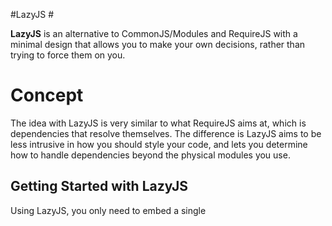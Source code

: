 #LazyJS #

**LazyJS** is an alternative to CommonJS/Modules and RequireJS with a minimal design that allows you to make your own decisions, rather than trying to force them on you.

# Concept #

The idea with LazyJS is very similar to what RequireJS aims at, which is dependencies that resolve themselves. The difference is LazyJS aims to be less intrusive in how you should style your code, and lets you determine how to handle dependencies beyond the physical modules you use.

## Getting Started with LazyJS ##

Using LazyJS, you only need to embed a single <script> tag in your HTML.

    <script id='lazyjs' src='/js/vendor/lazy.min.js' data-jumpstart='/js/app.js'></script>

This `<script>` tag will allow LazyJS to load via AJAX the script you reference in the `data-jumpstart` attribute. That's familiar enough, RequireJS behaves similarly.

Within scripts, though, there are differences. LazyJS uses what's called **comment directives**. So far there are two types of these directives.

- `define` directives, which allow us to define _multiple modules in a single file_:

    /*! lazy define module-1 */
    function sum(a, b){
        return a + b;
    }

    /*! lazy define module-2 */
    function print(text){
        console.log(text);
    }

**Definitions** mean that your modules will now be identified by whatever name $name you pick

    /*! lazy define $name */

- `require` directives, which make a module **depend on another one**:

    /*! lazy define module-3 */
    /*! lazy require module-1 */
    /*! lazy require module-2 */
    function funky(){
        print('the result is ' + sum(5, -2));
    }

**Dependency** as defined by `require` comment directives means that the code in a module won't be evaluated _at all_ until all of it's dependencies have been evaluated.

    /*! lazy require $name */

## Getting Practical ##

In a more practical scenario, you would probably want to completely skip module definitions, and stick to the _one-module-per-file_ convention, where if you had `/js/foo.js` with some code, you could add a `require` directive like /*! lazy require /js/foo.js */

If you stick to one module per file, `define` directives are not necessary. These do become crucial when you are bundling your scripts together, though.

## Getting Real ##

In a production scenario you don't want all those AJAX requests flying around. So you change things up very subtly:

    <script id='lazyjs' src='/js/vendor/lazy.min.js' data-jumpstart='/js/app.js' data-bundle='js/all.js'></script>

This might be kind of deceiving at first glance, but it will just perform two HTTP requests. One for LazyJS, and the other one for everything else. But here's the beauty.

Even though we've now fetched every single line of JavaScript, we are not going to evaluate it yet, we are just storing the strings, after some manipulation to figure out which module is which, and which module needs what. We don't even split the string until we need it.

This approach **drastically increases average load times**, and that's even when the script is cached and gzipped (as they should be). That's because JS parsing can take up a significant time on each page load. Time that might be better spent elsewhere, or _better distributed_.

Ok, but what happens to the jump-start script now? Well, it's essentially the same scenario as it was before using bundles, except now you have a nice hashtable with a list of modules that are eager to be evaluated. If `/js/app.js` is among those scripts, it will be parsed and executed immediately, if it's not, then the usual AJAX request would go get it.

If an script has any number of dependencies, then those will be resolved, recursively, until all dependencies are resolved and the script can load. Then, everything gets evaluated.

Note that modules will only be fetched/parsed/evaluated once. Just like when you don't have the aid of a script loader.

# Disclaimer #

This is the early prototype of an idea, an experiment if you will. Hopefully I'll get some input on it's viability, and then decide where the project will go from there.

Suggestions are welcome!